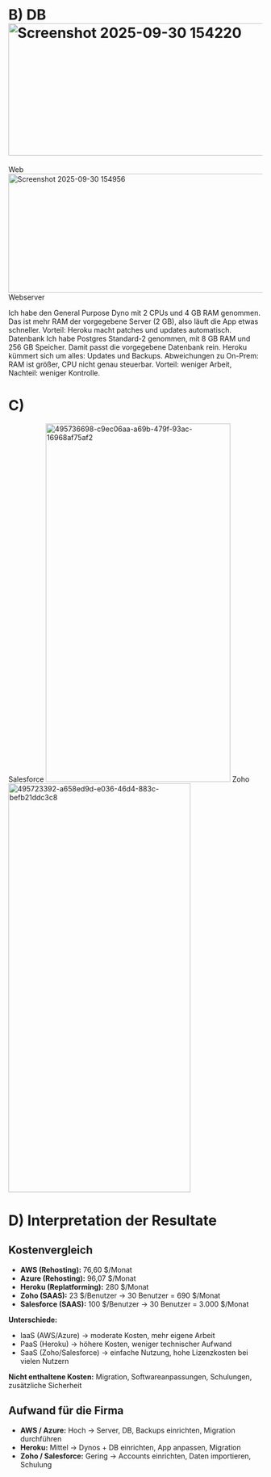 # B) DB<img width="1496" height="262" alt="Screenshot 2025-09-30 154220" src="https://github.com/user-attachments/assets/050e801a-722a-448e-a719-bb364215ece6" />
 Web<img width="1494" height="236" alt="Screenshot 2025-09-30 154956" src="https://github.com/user-attachments/assets/10ed1151-4d8c-43f6-afd8-f92f159381e0" />
Webserver

Ich habe den General Purpose Dyno mit 2 CPUs und 4 GB RAM genommen.
Das ist mehr RAM der vorgegebene Server (2 GB), also läuft die App etwas schneller.
Vorteil: Heroku macht patches und updates automatisch.
Datenbank
Ich habe Postgres Standard-2 genommen, mit 8 GB RAM und 256 GB Speicher.
Damit passt die vorgegebene Datenbank rein.
Heroku kümmert sich um alles: Updates und Backups.
Abweichungen zu On-Prem:
RAM ist größer, CPU nicht genau steuerbar.
Vorteil: weniger Arbeit, Nachteil: weniger Kontrolle.

# C) 
Salesforce
<img width="366" height="710" alt="495736698-c9ec06aa-a69b-479f-93ac-16968af75af2" src="https://github.com/user-attachments/assets/9c3da3e9-8758-403f-9258-71341f665dd6" />
Zoho
<img width="361" height="810" alt="495723392-a658ed9d-e036-46d4-883c-befb21ddc3c8" src="https://github.com/user-attachments/assets/4bc48826-0027-43df-8a60-3638fd11a823" />


# D) Interpretation der Resultate

## Kostenvergleich

- **AWS (Rehosting):** 76,60 $/Monat  
- **Azure (Rehosting):** 96,07 $/Monat  
- **Heroku (Replatforming):** 280 $/Monat  
- **Zoho (SAAS):** 23 $/Benutzer → 30 Benutzer = 690 $/Monat  
- **Salesforce (SAAS):** 100 $/Benutzer → 30 Benutzer = 3.000 $/Monat  

**Unterschiede:**  
- IaaS (AWS/Azure) → moderate Kosten, mehr eigene Arbeit  
- PaaS (Heroku) → höhere Kosten, weniger technischer Aufwand  
- SaaS (Zoho/Salesforce) → einfache Nutzung, hohe Lizenzkosten bei vielen Nutzern  

**Nicht enthaltene Kosten:** Migration, Softwareanpassungen, Schulungen, zusätzliche Sicherheit  

## Aufwand für die Firma

- **AWS / Azure:** Hoch → Server, DB, Backups einrichten, Migration durchführen  
- **Heroku:** Mittel → Dynos + DB einrichten, App anpassen, Migration  
- **Zoho / Salesforce:** Gering → Accounts einrichten, Daten importieren, Schulung  
